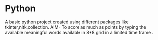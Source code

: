 # Python

A basic python project created using different packages like tkinter,nltk,collection.
AIM- To score as much as  points by typing the available meaningful words available in 8*8 grid in a limited time frame .
